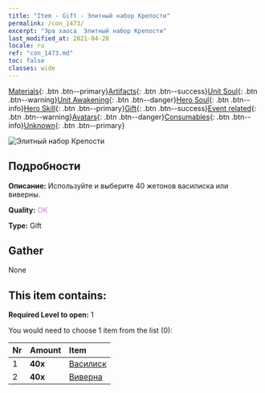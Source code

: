 ```yaml
---
title: "Item - Gift - Элитный набор Крепости"
permalink: /con_1473/
excerpt: "Эра хаоса  Элитный набор Крепости"
last_modified_at: 2021-04-28
locale: ru
ref: "con_1473.md"
toc: false
classes: wide
---
```

 [Materials](/ItemsRU/){: .btn .btn--primary}[Artifacts](/ItemsRU/Artifacts/){: .btn .btn--success}[Unit Soul](/ItemsRU/UnitSoul/){: .btn .btn--warning}[Unit Awakening](/ItemsRU/UnitAwakening/){: .btn .btn--danger}[Hero Soul](/ItemsRU/HeroSoul/){: .btn .btn--info}[Hero Skill](/ItemsRU/HeroSkill/){: .btn .btn--primary}[Gift](/ItemsRU/Gift/){: .btn .btn--success}[Event related](/ItemsRU/Events/){: .btn .btn--warning}[Avatars](/ItemsRU/Avatars/){: .btn .btn--danger}[Consumables](/ItemsRU/Consumables/){: .btn .btn--info}[Unknown](/ItemsRU/Unknown/){: .btn .btn--primary}

 ![Элитный набор Крепости](/images/t/i_907087.png)

## Подробности
 **Описание:** Используйте и выберите 40 жетонов василиска или виверны.

 **Quality:** <span style="color: #DA70D6">OK</span>

 **Type:** Gift

## Gather

  None

## This item contains:

 **Required Level to open:** 1

 You would need to choose 1 item from the list (0):

  | Nr | Amount |     Item    |
  |:---|:-------|:------------|
  | 1 |  **40x** | [Василиск](/ItemsRU/unt_256/) |  | 
  | 2 |  **40x** | [Виверна](/ItemsRU/unt_258/) |  | 
